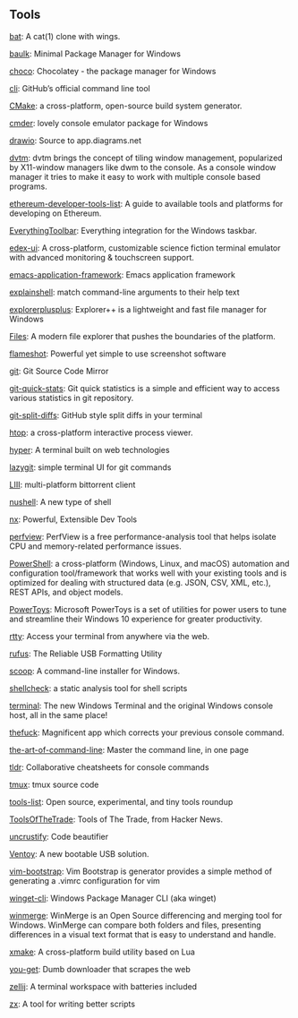 ## Tools
[bat](https://github.com/sharkdp/bat): A cat(1) clone with wings.

[baulk](https://github.com/baulk/baulk): Minimal Package Manager for Windows

[choco](https://github.com/chocolatey/choco): Chocolatey - the package manager for Windows

[cli](https://github.com/cli/cli): GitHub’s official command line tool

[CMake](https://github.com/Kitware/CMake): a cross-platform, open-source build system generator.

[cmder](https://github.com/cmderdev/cmder): lovely console emulator package for Windows

[drawio](https://github.com/jgraph/drawio): Source to app.diagrams.net

[dvtm](https://github.com/martanne/dvtm): dvtm brings the concept of tiling window management, popularized by X11-window managers like dwm to the console. As a console window manager it tries to make it easy to work with multiple console based programs.

[ethereum-developer-tools-list](https://github.com/ConsenSys/ethereum-developer-tools-list): A guide to available tools and platforms for developing on Ethereum.

[EverythingToolbar](https://github.com/stnkl/EverythingToolbar): Everything integration for the Windows taskbar.

[edex-ui](https://github.com/GitSquared/edex-ui): A cross-platform, customizable science fiction terminal emulator with advanced monitoring & touchscreen support.

[emacs-application-framework](https://github.com/manateelazycat/emacs-application-framework): Emacs application framework

[explainshell](https://github.com/idank/explainshell): match command-line arguments to their help text

[explorerplusplus](https://github.com/derceg/explorerplusplus): Explorer++ is a lightweight and fast file manager for Windows

[Files](https://github.com/files-community/Files): A modern file explorer that pushes the boundaries of the platform.

[flameshot](https://github.com/flameshot-org/flameshot): Powerful yet simple to use screenshot software

[git](https://github.com/git/git): Git Source Code Mirror

[git-quick-stats](https://github.com/arzzen/git-quick-stats): Git quick statistics is a simple and efficient way to access various statistics in git repository.

[git-split-diffs](https://github.com/banga/git-split-diffs): GitHub style split diffs in your terminal

[htop](https://github.com/htop-dev/htop): a cross-platform interactive process viewer.

[hyper](https://github.com/vercel/hyper): A terminal built on web technologies

[lazygit](https://github.com/jesseduffield/lazygit): simple terminal UI for git commands


[LIII](https://github.com/aliakseis/LIII): multi-platform bittorrent client

[nushell](https://github.com/nushell/nushell): A new type of shell

[nx](https://github.com/nrwl/nx): Powerful, Extensible Dev Tools

[perfview](https://github.com/microsoft/perfview): PerfView is a free performance-analysis tool that helps isolate CPU and memory-related performance issues.

[PowerShell](https://github.com/PowerShell/PowerShell): a cross-platform (Windows, Linux, and macOS) automation and configuration tool/framework that works well with your existing tools and is optimized for dealing with structured data (e.g. JSON, CSV, XML, etc.), REST APIs, and object models.

[PowerToys](https://github.com/microsoft/PowerToys): Microsoft PowerToys is a set of utilities for power users to tune and streamline their Windows 10 experience for greater productivity.

[rtty](https://github.com/zhaojh329/rtty): Access your terminal from anywhere via the web.

[rufus](https://github.com/pbatard/rufus): The Reliable USB Formatting Utility

[scoop](https://github.com/lukesampson/scoop): A command-line installer for Windows.

[shellcheck](https://github.com/koalaman/shellcheck): a static analysis tool for shell scripts

[terminal](https://github.com/microsoft/terminal): The new Windows Terminal and the original Windows console host, all in the same place!

[thefuck](https://github.com/nvbn/thefuck): Magnificent app which corrects your previous console command.

[the-art-of-command-line](https://github.com/jlevy/the-art-of-command-line): Master the command line, in one page

[tldr](https://github.com/tldr-pages/tldr): Collaborative cheatsheets for console commands

[tmux](https://github.com/tmux/tmux): tmux source code

[tools-list](https://github.com/everestpipkin/tools-list): Open source, experimental, and tiny tools roundup

[ToolsOfTheTrade](https://github.com/cjbarber/ToolsOfTheTrade): Tools of The Trade, from Hacker News.

[uncrustify](https://github.com/uncrustify/uncrustify): Code beautifier

[Ventoy](https://github.com/ventoy/Ventoy): A new bootable USB solution.

[vim-bootstrap](https://github.com/editor-bootstrap/vim-bootstrap): Vim Bootstrap is generator provides a simple method of generating a .vimrc configuration for vim

[winget-cli](https://github.com/microsoft/winget-cli): Windows Package Manager CLI (aka winget)

[winmerge](https://github.com/WinMerge/winmerge): WinMerge is an Open Source differencing and merging tool for Windows. WinMerge can compare both folders and files, presenting differences in a visual text format that is easy to understand and handle.

[xmake](https://github.com/xmake-io/xmake): A cross-platform build utility based on Lua

[you-get](https://github.com/soimort/you-get):  Dumb downloader that scrapes the web

[zellij](https://github.com/zellij-org/zellij): A terminal workspace with batteries included

[zx](https://github.com/google/zx): A tool for writing better scripts
